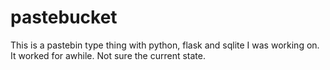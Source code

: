 pastebucket
===========

This is a pastebin type thing with python, flask and sqlite I was working on.
It worked for awhile. Not sure the current state.

